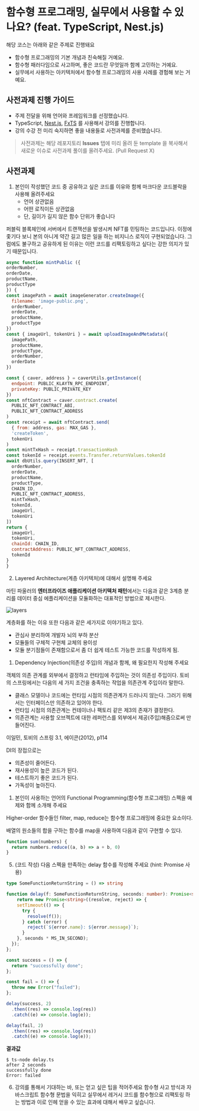 # 함수형 프로그래밍, 실무에서 사용할 수 있나요? (feat. TypeScript, Nest.js)

해당 코스는 아래와 같은 주제로 진행돼요

- 함수형 프로그래밍의 기본 개념과 친숙해질 거예요.
- 함수형 패러다임으로 사고하며, 좋은 코드란 무엇일까 함께 고민하는 거예요.
- 실무에서 사용하는 아키텍처에서 함수형 프로그래밍의 사용 사례를 경험해 보는 거예요.


## 사전과제 진행 가이드

- 주제 전달을 위해 언어와 프레임워크를 선정했습니다.
- TypeScript, [Nest.js](https://docs.nestjs.com/), [FxTS](https://fxts.dev/) 를 사용해서 강의를 진행합니다.
- 강의 수강 전 미리 숙지하면 좋을 내용들로 사전과제를 준비했습니다.

> 사전과제는 해당 레포지토리 **Issues** 탭에 미리 올려 둔 template 을 복사해서 새로운 이슈로 사전과제 풀이를 올려주세요. (Pull Request X)

## 사전과제

1. 본인이 작성했던 코드 중 공유하고 싶은 코드를 이유와 함께 마크다운 코드블락을 사용해 올려주세요
   - 언어 상관없음
   - 어떤 로직이든 상관없음
   - 단, 길이가 길지 않은 함수 단위가 좋습니다

퍼블릭 블록체인에 서버에서 트랜잭션을 발생시켜 NFT를 민팅하는 코드입니다. 이정에 좇기다 보니 본의 아니게 약간 길고 많은 일을 하는 비지니스 로직이 구현되었습니다. 그럼에도 불구하고 공유하게 된 이유는 이런 코드를 리팩토링하고 싶다는 강한 의지가 있기 때문입니다.

  ```javascript
  async function mintPublic ({
  orderNumber,
  orderDate,
  productName,
  productType
}) {
  const imagePath = await imageGenerator.createImage({
    filename: 'image-public.png',
    orderNumber,
    orderDate,
    productName,
    productType
  })
  const { imageUrl, tokenUri } = await uploadImageAndMetadata({
    imagePath,
    productName,
    productType,
    orderNumber,
    orderDate
  })

  const { caver, address } = caverUtils.getInstance({
    endpoint: PUBLIC_KLAYTN_RPC_ENDPOINT,
    privateKey: PUBLIC_PRIVATE_KEY
  })
  const nftContract = caver.contract.create(
    PUBLIC_NFT_CONTRACT_ABI,
    PUBLIC_NFT_CONTRACT_ADDRESS
  )
  const receipt = await nftContract.send(
    { from: address, gas: MAX_GAS },
    'createToken',
    tokenUri
  )
  const mintTxHash = receipt.transactionHash
  const tokenId = receipt.events.Transfer.returnValues.tokenId
  await dbUtils.query(INSERT_NFT, [
    orderNumber,
    orderDate,
    productName,
    productType,
    CHAIN_ID,
    PUBLIC_NFT_CONTRACT_ADDRESS,
    mintTxHash,
    tokenId,
    imageUrl,
    tokenUri
  ])
  return {
    imageUrl,
    tokenUri,
    chainId: CHAIN_ID,
    contractAddress: PUBLIC_NFT_CONTRACT_ADDRESS,
    tokenId
  }
}
  ```

2. Layered Architecture(계층 아키텍처)에 대해서 설명해 주세요

마틴 파울러의 **엔터프라이즈 애플리케이션 아키텍처 패턴**에서는 다음과 같은 3계층 분리를 데이터 중심 에플리케이션을 모듈화하는 대표적인 방법으로 제시한다.

![layers](https://martinfowler.com/bliki/images/presentationDomainDataLayering/all_basic.png)

계층화를 하는 이유 또한 다음과 같은 세가지로 이야기하고 있다.

- 관심사 분리하여 개발자 뇌의 부하 분산
- 모듈들의 구체적 구현체 교체의 용이성
- 모듈 분기점들이 존재함으로서 좀 더 쉽게 테스트 가능한 코드를 작성하게 됨.

1. Dependency Injection(의존성 주입)의 개념과 함께, 왜 필요한지 작성해 주세요

객체의 의존 관계를 외부에서 결정하고 런타임에 주입하는 것이 의존성 주입이다. 토비의 스프링에서는 다음의 세 가지 조건을 충족하는 작업을 의존관계 주입이라 말한다.

- 클래스 모델이나 코드에는 런타임 시점의 의존관계가 드러나지 않는다. 그러기 위해서는 인터페이스만 의존하고 있어야 한다.
- 런타임 시점의 의존관계는 컨테이너나 팩토리 같은 제3의 존재가 결정한다.
- 의존관계는 사용할 오브젝트에 대한 레퍼런스를 외부에서 제공(주입)해줌으로써 만들어진다.

이일민, 토비의 스프링 3.1, 에이콘(2012), p114

DI의 장접으로는
- 의존성이 줄어든다.
- 재사용성이 높은 코드가 된다.
- 테스트하기 좋은 코드가 된다.
- 가독성이 높아진다.
 
1. 본인이 사용하는 언어의 Functional Programming(함수형 프로그래밍) 스펙을 예제와 함께 소개해 주세요

Higher-order 함수들인 filter, map, reduce는 함수형 프로그래밍에 중요한 요소이다.

배열의 원소들의 합을 구하는 함수를 map을 사용하여 다음과 같이 구현할 수 있다.

```js
function sum(numbers) {
  return numbers.reduce((a, b) => a + b, 0)
}
```

5. (코드 작성) 다음 스펙을 만족하는 delay 함수를 작성해 주세요 (hint: Promise 사용)

```ts
type SomeFunctionReturnString = () => string

function delay(f: SomeFunctionReturnString, seconds: number): Promise<string> {
    return new Promise<string>((resolve, reject) => {
    setTimeout(() => {
      try {
        resolve(f());
      } catch (error) {
        reject(`${error.name}: ${error.message}`);
      }
    }, seconds * MS_IN_SECOND);
  });
};

const success = () => {
  return "successfully done";
};

const fail = () => {
  throw new Error("failed");
};

delay(success, 2)
  .then((res) => console.log(res))
  .catch((e) => console.log(e));

delay(fail, 2)
  .then((res) => console.log(res))
  .catch((e) => console.log(e));
```

**결과값**

```text
$ ts-node delay.ts
after 2 seconds
successfully done
Error: failed
```

6. 강의를 통해서 기대하는 바, 또는 얻고 싶은 팁을 적어주세요
함수형 사고 방식과 자바스크립트 함수형 문법을 익히고 실무에서 레거시 코드를 함수형으로 리팩토링 하는 방법과 이로 인헤 얻을 수 있는 효과에 대해서 배우고 싶습니다.
